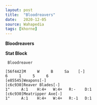 ```yaml
---
layout: post
title:  "Bloodreavers"
date:   2020-12-05
source: Wahapedia
tags: [khorne]
---
```


**Bloodreavers**

**Stat Block**
```
 Bloodreaver
```

```
[56f442]M     W     B     Sa    [-]
6     1     5     6     
[e85545]Weapons[-]
[c6c930]Reaver Blades[-]
1"     A:1    H:4+   W:4+   R:-    D:1   
[c6c930]Meatripper Axe[-]
1"     A:1    H:4+   W:4+   R:-1   D:1   
```


